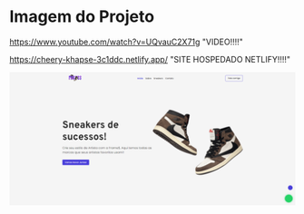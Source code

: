 # Imagem do Projeto
https://www.youtube.com/watch?v=UQvauC2X71g "VIDEO!!!!"

https://cheery-khapse-3c1ddc.netlify.app/  "SITE HOSPEDADO NETLIFY!!!!"

![imagem do projeto](./img/PHOTO.png "Inicio!!!!")
